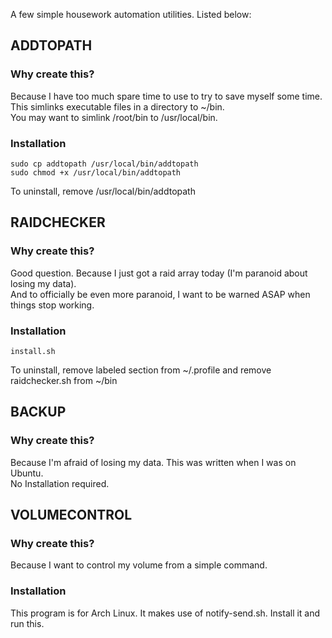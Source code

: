 A few simple housework automation utilities. Listed below:

## ADDTOPATH
### Why create this?
Because I have too much spare time to use to try to save myself some time.  
This simlinks executable files in a directory to ~/bin.  
You may want to simlink /root/bin to /usr/local/bin.

### Installation
```
sudo cp addtopath /usr/local/bin/addtopath  
sudo chmod +x /usr/local/bin/addtopath
```
To uninstall, remove /usr/local/bin/addtopath

## RAIDCHECKER
### Why create this?
Good question. Because I just got a raid array today (I'm paranoid about losing my data).  
And to officially be even more paranoid, I want to be warned ASAP when things stop working.

### Installation
```
install.sh
```
To uninstall, remove labeled section from ~/.profile and remove raidchecker.sh from ~/bin

## BACKUP
### Why create this?
Because I'm afraid of losing my data. This was written when I was on Ubuntu.  
No Installation required.  

## VOLUMECONTROL
### Why create this?
Because I want to control my volume from a simple command.  

### Installation
This program is for Arch Linux. It makes use of notify-send.sh. Install it and run this.  